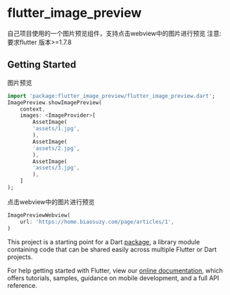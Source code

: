 # flutter_image_preview
自己项目使用的一个图片预览组件，支持点击webview中的图片进行预览
注意: 要求flutter 版本>=1.7.8

## Getting Started

图片预览

```Dart
import 'package:flutter_image_preview/flutter_image_preview.dart';
ImagePreview.showImagePreview(
    context, 
    images: <ImageProvider>[
        AssetImage(
        'assets/1.jpg',
        ),
        AssetImage(
        'assets/2.jpg',
        ),
        AssetImage(
        'assets/3.jpg',
        ),
    ]
);
```

点击webview中的图片进行预览
```Dart
ImagePreviewWebview(
    url: 'https://home.biaosuzy.com/page/articles/1',
)
```






This project is a starting point for a Dart
[package](https://flutter.dev/developing-packages/),
a library module containing code that can be shared easily across
multiple Flutter or Dart projects.

For help getting started with Flutter, view our 
[online documentation](https://flutter.dev/docs), which offers tutorials, 
samples, guidance on mobile development, and a full API reference.
